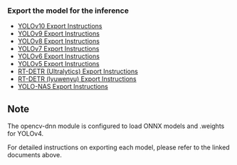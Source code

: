 ### Export the model for the inference

* [YOLOv10 Export Instructions](yolov10-export.md)
* [YOLOv9 Export Instructions](yolov9-export.md)
* [YOLOv8 Export Instructions](yolov8-export.md)
* [YOLOv7 Export Instructions](yolov7-export.md)
* [YOLOv6 Export Instructions](yolov6-export.md)
* [YOLOv5 Export Instructions](yolov5-export.md)
* [RT-DETR (Ultralytics) Export Instructions](rtdetr-ultralytics-export.md)
* [RT-DETR (lyuwenyu) Export Instructions](rtdetr-lyuwenyu-export.md)
* [YOLO-NAS Export Instructions](yolo-nas-export.md)

## Note
The opencv-dnn module is configured to load ONNX models and .weights for YOLOv4.

For detailed instructions on exporting each model, please refer to the linked documents above.
